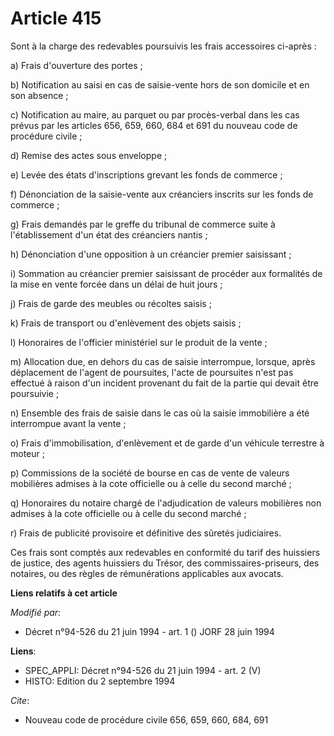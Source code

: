 # Article 415

Sont à la charge des redevables poursuivis les frais accessoires ci-après :

a) Frais d'ouverture des portes ;

b) Notification au saisi en cas de saisie-vente hors de son domicile et en son absence ;

c) Notification au maire, au parquet ou par procès-verbal dans les cas prévus par les articles 656, 659, 660, 684 et 691 du
nouveau code de procédure civile ;

d) Remise des actes sous enveloppe ;

e) Levée des états d'inscriptions grevant les fonds de commerce ;

f) Dénonciation de la saisie-vente aux créanciers inscrits sur les fonds de commerce ;

g) Frais demandés par le greffe du tribunal de commerce suite à l'établissement d'un état des créanciers nantis ;

h) Dénonciation d'une opposition à un créancier premier saisissant ;

i) Sommation au créancier premier saisissant de procéder aux formalités de la mise en vente forcée dans un délai de huit
jours ;

j) Frais de garde des meubles ou récoltes saisis ;

k) Frais de transport ou d'enlèvement des objets saisis ;

l) Honoraires de l'officier ministériel sur le produit de la vente ;

m) Allocation due, en dehors du cas de saisie interrompue, lorsque, après déplacement de l'agent de poursuites, l'acte de
poursuites n'est pas effectué à raison d'un incident provenant du fait de la partie qui devait être poursuivie ;

n) Ensemble des frais de saisie dans le cas où la saisie immobilière a été interrompue avant la vente ;

o) Frais d'immobilisation, d'enlèvement et de garde d'un véhicule terrestre à moteur ;

p) Commissions de la société de bourse en cas de vente de valeurs mobilières admises à la cote officielle ou à celle du
second marché ;

q) Honoraires du notaire chargé de l'adjudication de valeurs mobilières non admises à la cote officielle ou à celle du second
marché ;

r) Frais de publicité provisoire et définitive des sûretés judiciaires.

Ces frais sont comptés aux redevables en conformité du tarif des huissiers de justice, des agents huissiers du Trésor, des
commissaires-priseurs, des notaires, ou des règles de rémunérations applicables aux avocats.

**Liens relatifs à cet article**

_Modifié par_:

  - Décret n°94-526 du 21 juin 1994 - art. 1 () JORF 28 juin 1994

**Liens**:

  - SPEC_APPLI: Décret n°94-526 du 21 juin 1994 - art. 2 (V)
  - HISTO: Edition du 2 septembre 1994

_Cite_:

  - Nouveau code de procédure civile 656, 659, 660, 684, 691
